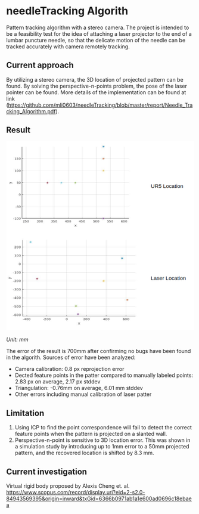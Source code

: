 # needleTracking Algorith
Pattern tracking algorithm with a stereo camera. The project is intended to be a feasibility test for the idea of attaching a laser projector to the end of a lumbar puncture needle, so that the delicate motion of the needle can be tracked accurately with camera remotely tracking. 

## Current approach
By utilizing a stereo camera, the 3D location of projected pattern can be found. By solving the perspective-n-points problem, the pose of the laser pointer can be found. More details of the implementation can be found at link (https://github.com/mli0603/needleTracking/blob/master/report/Needle_Tracking_Algorithm.pdf).

## Result
![alt text](https://github.com/mli0603/needleTracking/blob/master/report/result.png)

*Unit: mm*

The error of the result is 700mm after confirming no bugs have been found in the algorith. Sources of error have been analyzed:
  - Camera calibration: 0.8 px reprojection error
  - Dected feature points in the patter compared to manually labeled points: 2.83 px on average, 2.17 px stddev
  - Triangulation: -0.76mm on average, 6.01 mm stddev
  - Other errors including manual calibration of laser patter
  
## Limitation
1. Using ICP to find the point correspondence will fail to detect the correct feature points when the pattern is projected on a slanted wall.
2. Perspective-n-point is sensitive to 3D location error. This was shown in a simulation study by introducing up to 1mm error to a 50mm projected pattern, and the recovered location is shifted by 8.3 mm.

## Current investigation
Virtual rigid body proposed by Alexis Cheng et. al.
https://www.scopus.com/record/display.uri?eid=2-s2.0-84943569395&origin=inward&txGid=6366b0971ab1a1e600ad0696c18ebaea
